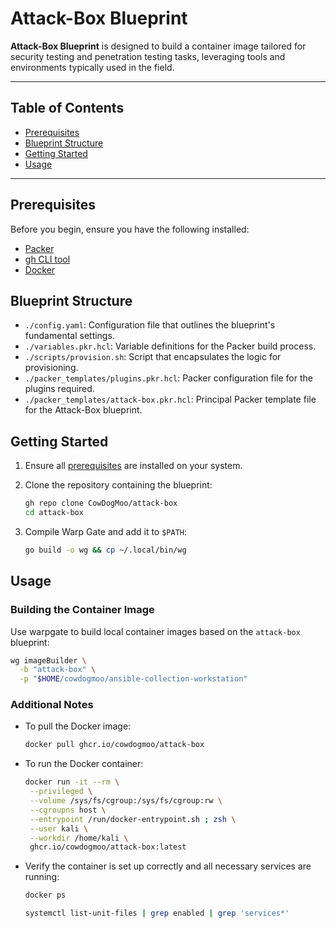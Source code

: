 # Attack-Box Blueprint

**Attack-Box Blueprint** is designed to build a container image tailored for
security testing and penetration testing tasks, leveraging tools and
environments typically used in the field.

---

## Table of Contents

- [Prerequisites](#prerequisites)
- [Blueprint Structure](#blueprint-structure)
- [Getting Started](#getting-started)
- [Usage](#usage)

---

## Prerequisites

Before you begin, ensure you have the following installed:

- [Packer](https://www.packer.io/)
- [gh CLI tool](https://cli.github.com/)
- [Docker](https://www.docker.com/)

## Blueprint Structure

- `./config.yaml`: Configuration file that outlines the blueprint's fundamental settings.
- `./variables.pkr.hcl`: Variable definitions for the Packer build process.
- `./scripts/provision.sh`: Script that encapsulates the logic for provisioning.
- `./packer_templates/plugins.pkr.hcl`: Packer configuration file for the
  plugins required.
- `./packer_templates/attack-box.pkr.hcl`: Principal Packer template file for
  the Attack-Box blueprint.

## Getting Started

1. Ensure all [prerequisites](#prerequisites) are installed on your system.

2. Clone the repository containing the blueprint:

   ```bash
   gh repo clone CowDogMoo/attack-box
   cd attack-box
   ```

3. Compile Warp Gate and add it to `$PATH`:

   ```bash
   go build -o wg && cp ~/.local/bin/wg
   ```

## Usage

### Building the Container Image

Use warpgate to build local container images based on the `attack-box`
blueprint:

```bash
wg imageBuilder \
  -b "attack-box" \
  -p "$HOME/cowdogmoo/ansible-collection-workstation"
```

### Additional Notes

- To pull the Docker image:

  ```bash
  docker pull ghcr.io/cowdogmoo/attack-box
  ```

- To run the Docker container:

  ```bash
  docker run -it --rm \
   --privileged \
   --volume /sys/fs/cgroup:/sys/fs/cgroup:rw \
   --cgroupns host \
   --entrypoint /run/docker-entrypoint.sh ; zsh \
   --user kali \
   --workdir /home/kali \
   ghcr.io/cowdogmoo/attack-box:latest
  ```

- Verify the container is set up correctly and all necessary services are running:

  ```bash
  docker ps
  ```

  ```bash
  systemctl list-unit-files | grep enabled | grep 'services*'
  ```
